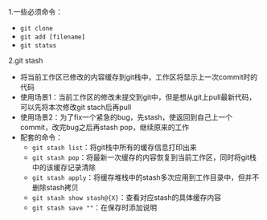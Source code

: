 1.一些必须命令：
- `git clone`
- `git add [filename]`
- `git status`

2.git stash
- 将当前工作区已修改的内容缓存到git栈中，工作区将显示上一次commit时的代码
- 使用场景1：当前工作区的修改未提交到git中，但是想从git上pull最新代码，可以先将本次修改git stach后再pull
- 使用场景2：为了fix一个紧急的bug，先stash，使返回到自己上一个commit，改完bug之后再stash pop，继续原来的工作
- 配套的命令：
    - `git stash list`：将git栈中所有的缓存信息打印出来
    - `git stash pop`：将最新一次缓存的内容恢复到当前工作区，同时将git栈中的该缓存记录清除
    - `git stash apply`：将缓存堆栈中的stash多次应用到工作目录中，但并不删除stash拷贝
    - `git stash show stash@{X}`：查看对应stash的具体缓存内容
    - `git stash save ""`：在保存时添加说明
    
